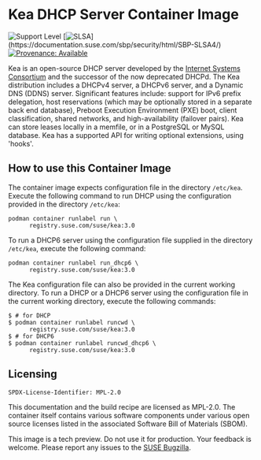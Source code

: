 # Kea DHCP Server Container Image

![Support Level](https://img.shields.io/badge/Support_Level-techpreview-blue)
[![SLSA](https://img.shields.io/badge/SLSA_(v0.1)-Level_4-Green)](https://documentation.suse.com/sbp/security/html/SBP-SLSA4/)
[![Provenance: Available](https://img.shields.io/badge/Provenance-Available-Green)](https://documentation.suse.com/container/all/html/Container-guide/index.html#container-verify)

Kea is an open-source DHCP server developed by the [Internet Systems
Consortium](https://www.isc.org/) and the successor of the now deprecated
DHCPd. The Kea distribution includes a DHCPv4 server, a DHCPv6 server, and a
Dynamic DNS (DDNS) server. Significant features include: support for IPv6 prefix
delegation, host reservations (which may be optionally stored in a separate back
end database), Preboot Execution Environment (PXE) boot, client classification,
shared networks, and high-availability (failover pairs). Kea can store leases
locally in a memfile, or in a PostgreSQL or MySQL database. Kea has a supported
API for writing optional extensions, using 'hooks'.

## How to use this Container Image


The container image expects configuration file in the directory `/etc/kea`.
Execute the following command to run DHCP using the configuration provided in the directory `/etc/kea`:

```ShellSession
podman container runlabel run \
      registry.suse.com/suse/kea:3.0
```
To run a DHCP6 server using the configuration file supplied in the directory `/etc/kea`, execute the following command:

```ShellSession
podman container runlabel run_dhcp6 \
      registry.suse.com/suse/kea:3.0
```

The Kea configuration file can also be provided in the current working directory.
To run a DHCP or a DHCP6 server using the configuration file in the current working directory, execute the following commands:

```ShellSession
$ # for DHCP
$ podman container runlabel runcwd \
      registry.suse.com/suse/kea:3.0
$ # for DHCP6
$ podman container runlabel runcwd_dhcp6 \
      registry.suse.com/suse/kea:3.0
```

## Licensing

`SPDX-License-Identifier: MPL-2.0`

This documentation and the build recipe are licensed as MPL-2.0.
The container itself contains various software components under various open source licenses listed in the associated
Software Bill of Materials (SBOM).

This image is a tech preview. Do not use it for production.
Your feedback is welcome.
Please report any issues to the [SUSE Bugzilla](https://bugzilla.suse.com/enter_bug.cgi?product=PUBLIC%20SUSE%20Linux%20Enterprise%20Base%20Container%20Images).
